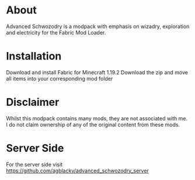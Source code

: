 # About

Advanced Schwozodry is a modpack with emphasis on wizadry, exploration and electricity for the Fabric Mod Loader.

# Installation
Download and install Fabric for Minecraft 1.19.2
Download the zip and move all items into your corresponding mod folder

# Disclaimer

Whilst this modpack contains many mods, they are not associated with me. I do not claim ownership of any of the original content from these mods.

# Server Side
For the server side visit https://github.com/agblacky/advanced_schwozodry_server
